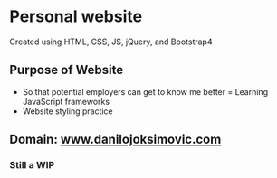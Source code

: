 # Personal website 
Created using HTML, CSS, JS, jQuery, and Bootstrap4 
## Purpose of Website 
- So that potential employers can get to know me better
= Learning JavaScript frameworks
- Website styling practice

## Domain: www.danilojoksimovic.com 
### Still a WIP
